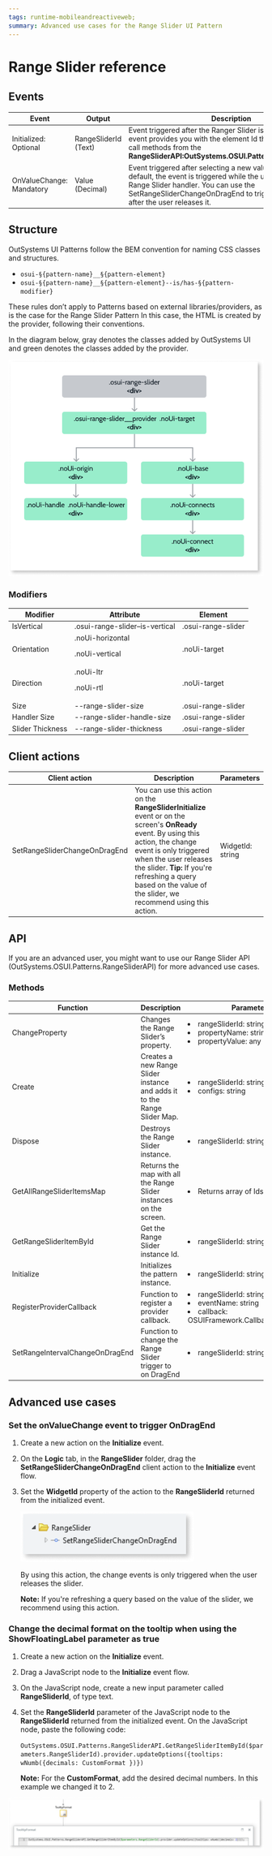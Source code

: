 ```yaml
---
tags: runtime-mobileandreactiveweb; 
summary: Advanced use cases for the Range Slider UI Pattern
---
```


# Range Slider reference

## Events

|**Event** | **Output** |  **Description**|
|---|---|---| 
|Initialized: Optional| RangeSliderId (Text)| Event triggered after the Ranger Slider is initialized. This event provides you with the element Id that can be used to call methods from the **RangeSliderAPI:OutSystems.OSUI.Patterns.RangeSliderAPI**. |
|OnValueChange: Mandatory| Value (Decimal)| Event triggered after selecting a new value on the slider. By default, the event is triggered while the user is dragging the Range Slider handler. You can use the SetRangeSliderChangeOnDragEnd to trigger the event only after the user releases it. |
  
## Structure 
  
OutSystems UI Patterns follow the BEM convention for naming CSS classes and structures. 

* ``osui-§{pattern-name}__§{pattern-element}``
* ``osui-§{pattern-name}__§{pattern-element}--is/has-§{pattern-modifier}``

These rules don’t apply to Patterns based on external libraries/providers, as is the case for the Range Slider Pattern In this case, the HTML is created by the provider, following their conventions. 

In the diagram below, gray denotes the classes added by OutSystems UI and green denotes the classes added by the provider.

![Structure diagram](images/rangeslider-14-diag.png)

### Modifiers 
|**Modifier** | **Attribute** |  **Element**|
|---|---|---| 
|IsVertical| .osui-range-slider–is-vertical| .osui-range-slider |
|Orientation| .noUi-horizontal <p>.noUi-vertical </p> | .noUi-target|
|Direction| .noUi-ltr <p>.noUi-rtl</p> | .noUi-target|
|Size| --range-slider-size | .osui-range-slider|
|Handler Size| --range-slider-handle-size | .osui-range-slider|
|Slider Thickness| --range-slider-thickness| .osui-range-slider|

## Client actions 
|**Client action** | **Description** | **Parameters**|
|---|---|---| 
|SetRangeSliderChangeOnDragEnd| You can use this action on the **RangeSliderInitialize** event or on the screen's **OnReady** event. By using this action, the change event is only triggered when the user releases the slider. **Tip:** If you're refreshing a query based on the value of the slider, we recommend using this action.| WidgetId: string|

## API
If you are an advanced user, you might want to use our Range Slider API (OutSystems.OSUI.Patterns.RangeSliderAPI) for more advanced use cases. 

### Methods
|**Function**|**Description**|**Parameters**| 
|---|---|---| 
|ChangeProperty|Changes the Range Slider’s property.| <li> rangeSliderId: string</li><li>propertyName: string</li><li>propertyValue: any</li>| 
|Create|Creates a new Range Slider instance and adds it to the Range Slider Map.|<li>rangeSliderId: string</li><li>configs: string</li>| 
|Dispose|Destroys the Range Slider instance.|<li> rangeSliderId: string </li>| 
|GetAllRangeSliderItemsMap|Returns the map with all the Range Slider instances on the screen.|<li>Returns array of Ids</li>| 
|GetRangeSliderItemById|Get the Range Slider instance Id.|<li>rangeSliderId: string</li>| 
|Initialize|Initializes the pattern instance.|<li> rangeSliderId: string </li>| 
|RegisterProviderCallback|Function to register a provider callback.|<li>rangeSliderId: string</li><li>eventName: string</li><li>callback: OSUIFramework.Callbacks.OSGeneric</li>| 
|SetRangeIntervalChangeOnDragEnd|Function to change the Range Slider trigger to on DragEnd|<li> rangeSliderId: string</li>| 

## Advanced use cases

### Set the onValueChange event to trigger OnDragEnd

1. Create a new action on the **Initialize** event.

1. On the **Logic** tab, in the **RangeSlider** folder, drag the **SetRangeSliderChangeOnDragEnd** client action to the **Initialize** event flow.

1. Set the **WidgetId** property of the action to the **RangeSliderId** returned from the initialized event.

    ![Set the onValueChange event to trigger OnDragEnd](images/rangeslider-onenddrag-ss.png)

    By using this action, the change events is only triggered when the user releases the slider.

    **Note:** If you're refreshing a query based on the value of the slider, we recommend using this action.

### Change the decimal format on the tooltip when using the ShowFloatingLabel parameter as true

1. Create a new action on the **Initialize** event.

1. Drag a JavaScript node to the **Initialize** event flow.

1. On the JavaScript node, create a new input parameter called **RangeSliderId**, of type text.

1. Set the **RangeSliderId** parameter of the JavaScript node to the **RangeSliderId** returned from the initialized event.
On the JavaScript node, paste the following code:

    ``OutSystems.OSUI.Patterns.RangeSliderAPI.GetRangeSliderItemById($parameters.RangeSliderId).provider.updateOptions({tooltips: wNumb({decimals: CustomFormat })})``

    **Note:** For the **CustomFormat**, add the desired decimal numbers. In this example we changed it to 2.

![Set the code on the JavaScript node](images/rangeslider-format-ss.png)



